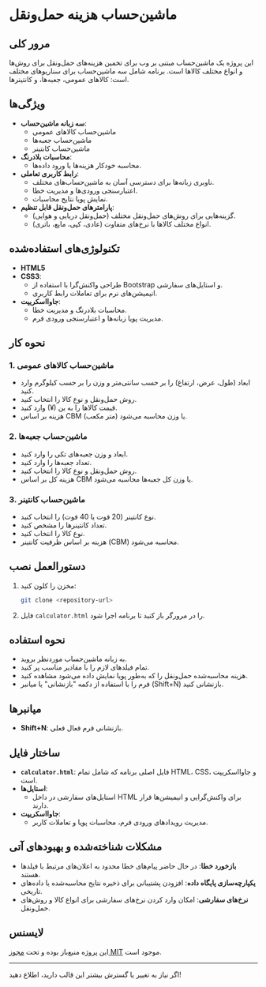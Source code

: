 # ماشین‌حساب هزینه حمل‌ونقل

## مرور کلی

این پروژه یک ماشین‌حساب مبتنی بر وب برای تخمین هزینه‌های حمل‌ونقل برای روش‌ها و انواع مختلف کالاها است. برنامه شامل سه ماشین‌حساب برای سناریوهای مختلف است: کالاهای عمومی، جعبه‌ها، و کانتینرها.

## ویژگی‌ها

- **سه زبانه ماشین‌حساب**:
  - ماشین‌حساب کالاهای عمومی
  - ماشین‌حساب جعبه‌ها
  - ماشین‌حساب کانتینر
- **محاسبات بلادرنگ**:
  - محاسبه خودکار هزینه‌ها با ورود داده‌ها.
- **رابط کاربری تعاملی**:
  - ناوبری زبانه‌ها برای دسترسی آسان به ماشین‌حساب‌های مختلف.
  - اعتبارسنجی ورودی‌ها و مدیریت خطا.
  - نمایش پویا نتایج محاسبات.
- **پارامترهای حمل‌ونقل قابل تنظیم**:
  - گزینه‌هایی برای روش‌های حمل‌ونقل مختلف (حمل‌ونقل دریایی و هوایی).
  - انواع مختلف کالاها با نرخ‌های متفاوت (عادی، کپی، مایع، باتری).

## تکنولوژی‌های استفاده‌شده

- **HTML5**
- **CSS3**:
  - طراحی واکنش‌گرا با استفاده از Bootstrap و استایل‌های سفارشی.
  - انیمیشن‌های نرم برای تعاملات رابط کاربری.
- **جاوااسکریپت**:
  - محاسبات بلادرنگ و مدیریت خطا.
  - مدیریت پویا زبانه‌ها و اعتبارسنجی ورودی فرم.

## نحوه کار

### 1. ماشین‌حساب کالاهای عمومی
- ابعاد (طول، عرض، ارتفاع) را بر حسب سانتی‌متر و وزن را بر حسب کیلوگرم وارد کنید.
- روش حمل‌ونقل و نوع کالا را انتخاب کنید.
- قیمت کالاها را به ین (¥) وارد کنید.
- هزینه بر اساس CBM (متر مکعب) یا وزن محاسبه می‌شود.

### 2. ماشین‌حساب جعبه‌ها
- ابعاد و وزن جعبه‌های تکی را وارد کنید.
- تعداد جعبه‌ها را وارد کنید.
- روش حمل‌ونقل و نوع کالا را انتخاب کنید.
- هزینه کل بر اساس CBM یا وزن کل جعبه‌ها محاسبه می‌شود.

### 3. ماشین‌حساب کانتینر
- نوع کانتینر (20 فوت یا 40 فوت) را انتخاب کنید.
- تعداد کانتینرها را مشخص کنید.
- نوع کالا را انتخاب کنید.
- هزینه بر اساس ظرفیت کانتینر (CBM) محاسبه می‌شود.

## دستورالعمل نصب

1. مخزن را کلون کنید:
   ```bash
   git clone <repository-url>
   ```
2. فایل `calculator.html` را در مرورگر باز کنید تا برنامه اجرا شود.

## نحوه استفاده

- به زبانه ماشین‌حساب موردنظر بروید.
- تمام فیلدهای لازم را با مقادیر مناسب پر کنید.
- هزینه محاسبه‌شده حمل‌ونقل را که به‌طور پویا نمایش داده می‌شود مشاهده کنید.
- فرم را با استفاده از دکمه "بازنشانی" یا میانبر (Shift+N) بازنشانی کنید.

## میانبرها

- **Shift+N**: بازنشانی فرم فعال فعلی.

## ساختار فایل

- **`calculator.html`**: فایل اصلی برنامه که شامل تمام HTML، CSS، و جاوااسکریپت است.
- **استایل‌ها**:
  - استایل‌های سفارشی در داخل HTML برای واکنش‌گرایی و انیمیشن‌ها قرار دارند.
- **جاوااسکریپت**:
  - مدیریت رویدادهای ورودی فرم، محاسبات پویا و تعاملات کاربر.

## مشکلات شناخته‌شده و بهبودهای آتی

- **بازخورد خطا**: در حال حاضر پیام‌های خطا محدود به اعلان‌های مرتبط با فیلدها هستند.
- **یکپارچه‌سازی پایگاه داده**: افزودن پشتیبانی برای ذخیره نتایج محاسبه‌شده یا داده‌های تاریخی.
- **نرخ‌های سفارشی**: امکان وارد کردن نرخ‌های سفارشی برای انواع کالا و روش‌های حمل‌ونقل.

## لایسنس

این پروژه منبع‌باز بوده و تحت [مجوز MIT](LICENSE) موجود است.

---

اگر نیاز به تغییر یا گسترش بیشتر این قالب دارید، اطلاع دهید!
